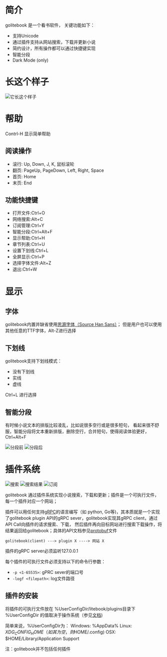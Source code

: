 # 简介
golitebook 是一个看书软件， 关键功能如下：

* 支持Unicode
* 通过插件支持从网站搜索，下载并更新小说
* 简约设计，所有操作都可以通过快捷键实现
* 智能分段
* Dark Mode (only)

# 长这个样子
![它长这个样子](screenshot.png)

# 帮助
Contrl-H 显示简单帮助

## 阅读操作

* 滚行: Up, Down, J, K, 鼠标滚轮
* 翻页: PageUp, PageDown, Left, Right, Space
* 首页: Home
* 末页: End

## 功能快捷键

* 打开文件:Ctrl+O
* 网络搜索:Alt+C
* 订阅管理:Ctrl+Y
* 智能分段:Ctrl+Alt+F
* 显示帮助:Ctrl+H
* 章节列表:Ctrl+U
* 设置下划线:Ctrl+L
* 全屏显示:Ctrl+P
* 选择字体文件:Alt+Z
* 退出:Ctrl+W

# 显示
## 字体
golitebook内置并缺省使用[思源字体（Source Han Sans）](https://github.com/adobe-fonts/source-han-sans/tree/release/)；
但是用户也可以使用其他任意的TTF字体，Alt-Z进行选择
## 下划线
golitebook支持下划线模式：

* 没有下划线
* 实线
* 虚线

Ctrl+L 进行选择

## 智能分段

有时候小说文本的排版比较凌乱，比如说很多空行或是很多短句， 看起来很不舒服，智能分段将文本重新排版，删除空行，合并短句，使得阅读体验更好，Ctrl+Alt+F

![分段前](beforeFormat.png)
![分段后](afterFormat.png)


# 插件系统
![搜索](searchInput.png)
![搜索结果](searchResults.png)
![订阅](subs.png)

golitebook 通过插件系统实现小说搜索，下载和更新；插件是一个可执行文件，每一个插件对应一个网站；

插件可以用任何支持[gRPC](https://grpc.github.io/)的语言编写（如 python, Go等)，其本质就是一个实现了golitebook plugin API的gRPC sever，golitebook实现其gRPC client，通过API Call向插件的请求搜索、下载， 然后插件再向目标网站进行搜索下载操作，将结果返回给golitebook；具体的API文档参见[protobuf](api/api.proto)文件

`golitebook(client) ---> plugin X ----> 网站 X`

插件的gRPC server必须监听127.0.0.1

每个插件的可执行文件必须支持以下的命令行参数：
* `-p <1-65535>`: gPRC sever的端口号
* `-logf <filepath>`: log文件路径

## 插件的安装
将插件的可执行文件放在 %UserConfigDir/litebook/plugins目录下
%UserConfigDir 的值取决于操作系统（参见[文档](https://golang.org/pkg/os/#UserConfigDir))

简单来说，%UserConfigDir为：
Windows: %AppData%
Linux: $XDG_CONFIG_HOME（如其为空，则$HOME/.config)
OSX: $HOME/Library/Application Support

注：golitebook并不包括任何插件